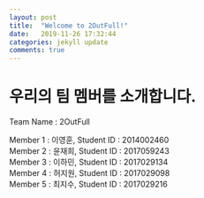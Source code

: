 ```yaml
---
layout: post
title:  "Welcome to 2OutFull!"
date:   2019-11-26 17:32:44
categories: jekyll update
comments: true
---
```


# 우리의 팀 멤버를 소개합니다.

Team Name : 2OutFull

Member 1 : 이영훈, 	Student ID : 2014002460<br>
Member 2 : 윤재희, 	Student ID : 2017059243<br>
Member 3 : 이하민, 	Student ID : 2017029134<br>
Member 4 : 허지원, 	Student ID : 2017029098<br>
Member 5 : 최지수, 	Student ID : 2017029216<br>
